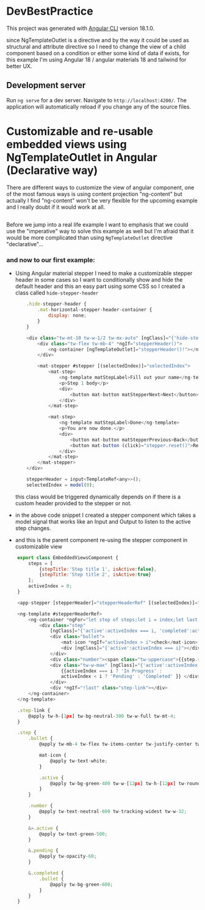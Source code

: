 # DevBestPractice

This project was generated with [Angular CLI](https://github.com/angular/angular-cli) version 18.1.0.

since NgTemplateOutlet is a directive and by the way it could be used as structural and attribute directive so I need to change the view of a child component based on a condition or either some kind of data if exists, for this example I'm using Angular 18 / angular materials 18 and tailwind for better UX.

## Development server

Run `ng serve` for a dev server. Navigate to `http://localhost:4200/`. The application will automatically reload if you change any of the source files.

# Customizable and re-usable embedded views using NgTemplateOutlet in Angular (Declarative way)


There are different ways to customize the view of angular component, one of the most famous ways is using content projection "ng-content" 
but actually I find "ng-content" won't be very flexible for the upcoming example and I really doubt if it would work at all.

##

Before we jump into a real life example I want to emphasis that we could use the "imperative" way to solve this example as well but I'm afraid that it would be more complicated
than using `NgTemplateOutlet` directive "declarative"...  

### and now to our first example:

*  Using Angular material stepper I need to make a customizable stepper header in some cases so I want to conditionally show and hide the default header and this an easy part using
    some CSS so I created a class called `hide-stepper-header` 
    ```javascript CSS
        .hide-stepper-header {
            .mat-horizontal-stepper-header-container {
                display: none;
            }
        }
    ```
    ```javascript HTML
        <div class="tw-mt-10 tw-w-1/2 tw-mx-auto" [ngClass]="{'hide-stepper-header': stepperHeader()}">
            <div class="tw-flex tw-mb-4" *ngIf="stepperHeader()">
                <ng-container [ngTemplateOutlet]="stepperHeader()!"></ng-container>
            </div>

            <mat-stepper #stepper [(selectedIndex)]="selectedIndex">
                <mat-step>
                    <ng-template matStepLabel>Fill out your name</ng-template>
                    <p>Step 1 body</p>
                    <div>
                        <button mat-button matStepperNext>Next</button>
                    </div>
                </mat-step>

                <mat-step>
                    <ng-template matStepLabel>Done</ng-template>
                    <p>You are now done.</p>
                    <div>
                        <button mat-button matStepperPrevious>Back</button>
                        <button mat-button (click)="stepper.reset()">Reset</button>
                    </div>
                </mat-step>
            </mat-stepper>
        </div>
    ```
    ```javascript TS
        stepperHeader = input<TemplateRef<any>>();
        selectedIndex = model(0);
    ```
    this class would be triggered dynamically depends on if there is a custom header provided to the stepper or not.

* in the above code snippet I created a stepper component which takes a model signal that works like an Input and Output to listen to the active step changes.

* and this is the parent component re-using the stepper component in customizable view 

```javascript TS
    export class EmbeddedViewsComponent {
        steps = [
            {stepTitle:'Step title 1', isActive:false},
            {stepTitle:'Step title 2', isActive:true}
        ];
        activeIndex = 0;
    }   
```
```javascript HTML
    <app-stepper [stepperHeader]="stepperHeaderRef" [(selectedIndex)]="activeIndex"></app-stepper>

    <ng-template #stepperHeaderRef>
        <ng-container *ngFor="let step of steps;let i = index;let last = last">
            <div class="step"
                [ngClass]="{'active':activeIndex === i, 'completed':activeIndex > i, 'pending':activeIndex < i}">
                <div class="bullet">
                    <mat-icon *ngIf="activeIndex > i">check</mat-icon>
                    <div [ngClass]="{'active':activeIndex === i}"></div>
                </div>
                <div class="number"><span class="tw-uppercase">{{step.stepTitle}}</span></div>
                <div class="tw-w-max" [ngClass]="{'active':activeIndex === i}">
                    {{activeIndex === i ? 'In Progress' :
                    activeIndex < i ? 'Pending' : 'Completed' }} </div>
                </div>
                <div *ngIf="!last" class="step-link"></div>
        </ng-container>
    </ng-template>
```
```javascript css
    .step-link {
        @apply tw-h-[1px] tw-bg-neutral-300 tw-w-full tw-mt-4;
    }

    .step {
        .bullet {
            @apply tw-mb-4 tw-flex tw-items-center tw-justify-center tw-bg-green-100 tw-w-[32px] tw-h-[32px] tw-rounded-full;

            mat-icon {
                @apply tw-text-white;
            }

            .active {
                @apply tw-bg-green-400 tw-w-[12px] tw-h-[12px] tw-rounded-full;
            }
        }

        .number {
            @apply tw-text-neutral-600 tw-tracking-widest tw-w-32;
        }

        &>.active {
            @apply tw-text-green-500;
        }

        &.pending {
            @apply tw-opacity-60;
        }

        &.completed {
            .bullet {
                @apply tw-bg-green-600;
            }
        }
    }
```
    